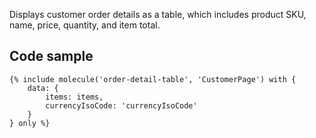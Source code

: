 Displays customer order details as a table, which includes product SKU, name, price, quantity, and item total.

## Code sample

```
{% include molecule('order-detail-table', 'CustomerPage') with {
    data: {
        items: items,
        currencyIsoCode: 'currencyIsoCode'
    }
} only %}
```
